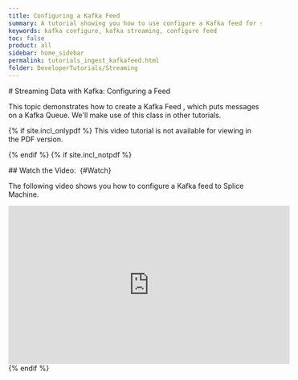 ```yaml
---
title: Configuring a Kafka Feed
summary: A tutorial showing you how to use configure a Kafka feed for streaming data into Splice Machine.
keywords: kafka configure, kafka streaming, configure feed
toc: false
product: all
sidebar: home_sidebar
permalink: tutorials_ingest_kafkafeed.html
folder: DeveloperTutorials/Streaming
---
```

<section>
<div class="TopicContent" data-swiftype-index="true" markdown="1">
# Streaming Data with Kafka: Configuring a Feed

This topic demonstrates how to create a Kafka Feed , which puts messages
on a Kafka Queue. We'll make use of this class in other tutorials.

{% if site.incl_onlypdf %}
This video tutorial is not available for viewing in the PDF version.</p>
{% endif %}
{% if site.incl_notpdf %}
<div markdown="1">
## Watch the Video:    {#Watch}

The following video shows you how to configure a Kafka feed to Splice
Machine.

<div class="centered" markdown="1">
<iframe class="youtube-player_0"
src="https://www.youtube.com/embed/dn__nBWHpWc?" frameborder="0"
allowfullscreen="1" width="560px" height="315px"></iframe>

</div>
</div>
{% endif %}
</div>
</section>
